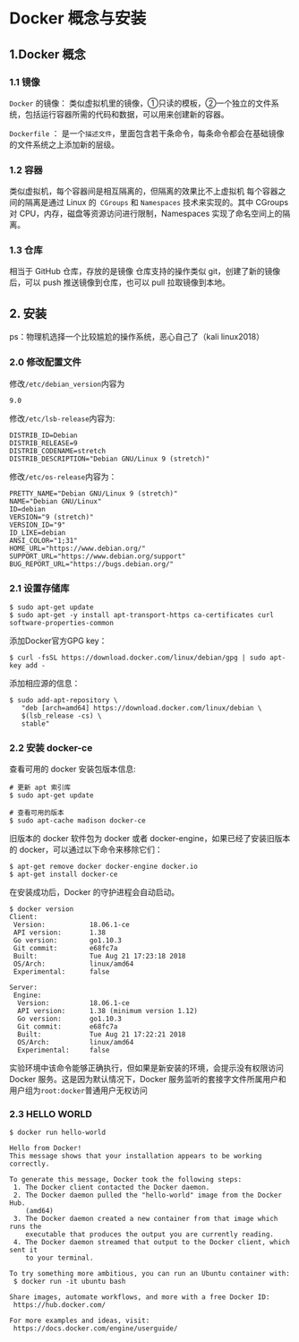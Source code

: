 # Docker 概念与安装
## 1.Docker 概念

### 1.1 镜像
`Docker` 的镜像：
类似虚拟机里的镜像，①只读的模板，②一个独立的文件系统，包括运行容器所需的代码和数据，可以用来创建新的容器。

`Dockerfile` ：
是一个`描述文件`，里面包含若干条命令，每条命令都会在基础镜像的文件系统之上添加新的层级。

### 1.2 容器
类似虚拟机，每个容器间是相互隔离的，但隔离的效果比不上虚拟机
每个容器之间的隔离是通过 Linux 的` CGroups` 和 `Namespaces` 技术来实现的。其中 CGroups 对 CPU，内存，磁盘等资源访问进行限制，Namespaces 实现了命名空间上的隔离。

### 1.3 仓库
相当于 GitHub 仓库，存放的是镜像
仓库支持的操作类似 git，创建了新的镜像后，可以 push 推送镜像到仓库，也可以 pull 拉取镜像到本地。

## 2. 安装
ps：物理机选择一个比较尴尬的操作系统，恶心自己了（kali linux2018）
### 2.0 修改配置文件
修改`/etc/debian_version`内容为
```
9.0
```
修改`/etc/lsb-release`内容为:
```
DISTRIB_ID=Debian
DISTRIB_RELEASE=9
DISTRIB_CODENAME=stretch
DISTRIB_DESCRIPTION="Debian GNU/Linux 9 (stretch)"
```
修改`/etc/os-release`内容为：
```
PRETTY_NAME="Debian GNU/Linux 9 (stretch)"
NAME="Debian GNU/Linux"
ID=debian
VERSION="9 (stretch)"
VERSION_ID="9"
ID_LIKE=debian
ANSI_COLOR="1;31"
HOME_URL="https://www.debian.org/"
SUPPORT_URL="https://www.debian.org/support"
BUG_REPORT_URL="https://bugs.debian.org/"
```

### 2.1 设置存储库
```
$ sudo apt-get update
$ sudo apt-get -y install apt-transport-https ca-certificates curl software-properties-common
```
添加Docker官方GPG key：
```
$ curl -fsSL https://download.docker.com/linux/debian/gpg | sudo apt-key add -
```
添加相应源的信息：
```
$ sudo add-apt-repository \
   "deb [arch=amd64] https://download.docker.com/linux/debian \
   $(lsb_release -cs) \
   stable"
```
### 2.2 安装 docker-ce
查看可用的 docker 安装包版本信息:
```
# 更新 apt 索引库
$ sudo apt-get update

# 查看可用的版本
$ sudo apt-cache madison docker-ce
```
旧版本的 docker 软件包为 docker 或者 docker-engine，如果已经了安装旧版本的 docker，可以通过以下命令来移除它们：
```
$ apt-get remove docker docker-engine docker.io
$ apt-get install docker-ce
```
在安装成功后，Docker 的守护进程会自动启动。
```
$ docker version
Client:
 Version:           18.06.1-ce
 API version:       1.38
 Go version:        go1.10.3
 Git commit:        e68fc7a
 Built:             Tue Aug 21 17:23:18 2018
 OS/Arch:           linux/amd64
 Experimental:      false

Server:
 Engine:
  Version:          18.06.1-ce
  API version:      1.38 (minimum version 1.12)
  Go version:       go1.10.3
  Git commit:       e68fc7a
  Built:            Tue Aug 21 17:22:21 2018
  OS/Arch:          linux/amd64
  Experimental:     false
```
实验环境中该命令能够正确执行，但如果是新安装的环境，会提示没有权限访问 Docker 服务。这是因为默认情况下，Docker 服务监听的套接字文件所属用户和用户组为`root:docker`普通用户无权访问
### 2.3 HELLO WORLD
```
$ docker run hello-world

Hello from Docker!
This message shows that your installation appears to be working correctly.

To generate this message, Docker took the following steps:
 1. The Docker client contacted the Docker daemon.
 2. The Docker daemon pulled the "hello-world" image from the Docker Hub.
    (amd64)
 3. The Docker daemon created a new container from that image which runs the
    executable that produces the output you are currently reading.
 4. The Docker daemon streamed that output to the Docker client, which sent it
    to your terminal.

To try something more ambitious, you can run an Ubuntu container with:
 $ docker run -it ubuntu bash

Share images, automate workflows, and more with a free Docker ID:
 https://hub.docker.com/

For more examples and ideas, visit:
 https://docs.docker.com/engine/userguide/

```
